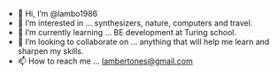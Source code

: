 - 👋 Hi, I’m @lambo1986
- 👀 I’m interested in ... synthesizers, nature, computers and travel.
- 🌱 I’m currently learning ... BE development at Turing school.
- 💞️ I’m looking to collaborate on ... anything that will help me learn and sharpen my skills.
- 📫 How to reach me ... lambertones@gmail.com

<!---
lambo1986/lambo1986 is a ✨ special ✨ repository because its `README.md` (this file) appears on your GitHub profile.
You can click the Preview link to take a look at your changes.
--->
